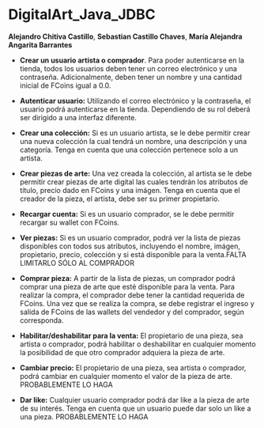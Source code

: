 # DigitalArt_Java_JDBC
 **Alejandro Chitiva Castillo**, **Sebastian Castillo Chaves**, **María Alejandra Angarita Barrantes**

* **Crear un usuario artista o comprador**. Para poder autenticarse en la tienda, todos los usuarios deben tener un correo electrónico y una contraseña. Adicionalmente, deben tener un nombre y una cantidad inicial de FCoins igual a 0.0.

* **Autenticar usuario:** Utilizando el correo electrónico y la contraseña, el usuario podrá autenticarse en la tienda. Dependiendo de su rol deberá ser dirigido a una interfaz diferente.

* **Crear una colección:** Si es un usuario artista, se le debe permitir crear una nueva colección la cual tendrá un nombre, una descripción y una categoría. Tenga en cuenta que una colección pertenece solo a un artista. 

* **Crear piezas de arte:** Una vez creada la colección, al artista se le debe permitir crear piezas de arte digital las cuales tendrán los atributos de título, precio dado en FCoins y una imágen. Tenga en cuenta que el creador de la pieza, el artista, debe ser su primer propietario.

* **Recargar cuenta:** Si es un usuario comprador, se le debe permitir recargar su wallet con FCoins.

* **Ver piezas:** Si es un usuario comprador, podrá ver la lista de piezas disponibles con todos sus atributos, incluyendo el nombre, imágen, propietario, precio, colección y si está disponible para la venta.FALTA LIMITARLO SÓLO AL COMPRADOR

* **Comprar pieza:** A partir de la lista de piezas, un comprador podrá comprar una pieza de arte que esté disponible para la venta. Para realizar la compra, el comprador debe tener la cantidad requerida de FCoins. Una vez que se realiza la compra, se debe registrar el ingreso y salida de FCoins de las wallets del vendedor y del comprador, según corresponda. 

* **Habilitar/deshabilitar para la venta:** El propietario de una pieza, sea artista o comprador, podrá habilitar o deshabilitar en cualquier momento la posibilidad de que otro comprador adquiera la pieza de arte.

* **Cambiar precio:** El propietario de una pieza, sea artista o comprador, podrá cambiar en cualquier momento el valor de la pieza de arte. PROBABLEMENTE LO HAGA

* **Dar like:** Cualquier usuario comprador podrá dar like a la pieza de arte de su interés. Tenga en cuenta que un usuario puede dar solo un like a una pieza. PROBABLEMENTE LO HAGA


